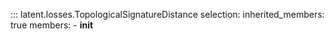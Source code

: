::: latent.losses.TopologicalSignatureDistance
    selection:
        inherited_members: true
        members:
            - __init__
